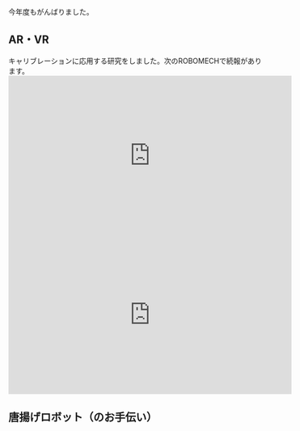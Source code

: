 今年度もがんばりました。
<h2>AR・VR</h2>
キャリブレーションに応用する研究をしました。次のROBOMECHで続報があります。

<iframe width="560" height="315" src="https://www.youtube.com/embed/CPMrsBE1d30" frameborder="0" allow="accelerometer; autoplay; encrypted-media; gyroscope; picture-in-picture" allowfullscreen></iframe>

<iframe width="560" height="315" src="https://www.youtube.com/embed/QYnU6PeEx8s" frameborder="0" allow="accelerometer; autoplay; encrypted-media; gyroscope; picture-in-picture" allowfullscreen></iframe>


<h2>唐揚げロボット（のお手伝い）</h2>
&nbsp;
